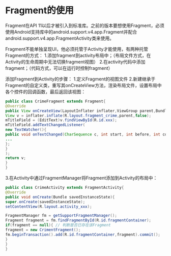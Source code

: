 # Fragment的使用

Fragment在API 11以后才被引入到标准库。之前的版本要想使用Fragment，必须使用Android支持库中的android.support.v4.app.Fragment并配合android.support.v4.app.FragmentActivity类来使用。

Fragment不能单独呈现UI，他必须托管于Activity才能使用，有两种托管Fragment的方式：
1.添加fragment到activity布局中；（布局文件方式，在Activity的生命周期中无法切换fragment视图）
2.在activity代码中添加fragment；（代码方式，可以在运行时控制fragment）

添加Fragment到Activity的步骤：
1.定义Fragment的视图文件
2.新建继承于Fragment的自定义类，重写其onCreateView方法，渲染布局文件，设置布局中各个控件的回调函数，最后返回该视图：
```java
public class CrimeFragment extends Fragment{
@Override
public View onCreateView(LayoutInflater inflater,ViewGroup parent,Bundle savedInstanceState){
View v = inflater.inflate(R.layout.fragment_crime,parent,false);
mTitleField = (EditText)v.findViewById(R.id.xxx);
mTitleField.addTextChangedListener(
new TextWatcher(){
public void onTextChanged(CharSequence c, int start, int before, int count){
...
};
}
);
return v;
}
}
```
3.在Activity中通过FragmentManager将Fragment添加到Activity的布局中：
```java
public class CrimeActivity extends FragmentActivity{
@Override
public void onCreate(Bundle savedInstanceState){
super.onCreate(savedInstanceState);
setContentView(R.layout.activity_xxx);

FragmentManager fm = getSupportFragmentManager();
Fragment fragment = fm.findFragmentById(R.id.fragmentContainer);
if(fragment == null){ // 判断是否已存在该Fragment
fragment = new CrimentFragment();
fm.beginTransaction().add(R.id.fragmentContainer,fragment).commit();
}
}
}
```